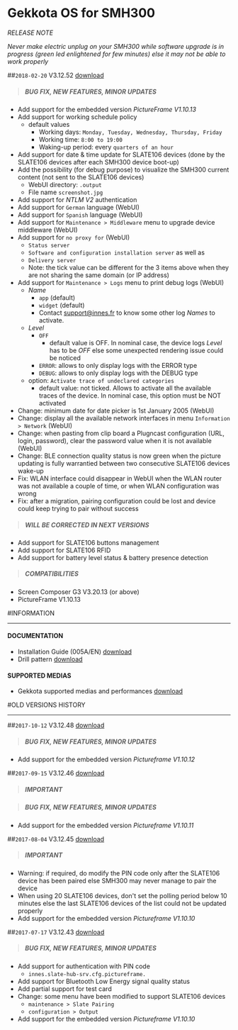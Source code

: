 # Gekkota OS for SMH300
*RELEASE NOTE*

*Never make electric unplug on your SMH300 while software upgrade is in progress (green led enlightened for few minutes) else it may not be able to work properly*

##`2018-02-20` V3.12.52 [download](https://github.com/innes-labs/archives/downloads/gekkota-os-smh300/gekkota_os-smh300-setup-3.12.52.zip)
>##### **BUG FIX, NEW FEATURES, MINOR UPDATES**
- Add support for the embedded version *PictureFrame V1.10.13*
- Add support for working schedule policy
	- default values
		- Working days: ```Monday, Tuesday, Wednesday, Thursday, Friday```
		- Working time: ```8:00 to 19:00```
		- Waking-up period: every ```quarters of an hour```
- Add support for date & time update for SLATE106 devices (done by the SLATE106 devices after each SMH300 device boot-up)
- Add the possibility (for debug purpose) to visualize the SMH300 current content (not sent to the SLATE106 devices)
	- WebUI directory: ```.output```
	- File name ```screenshot.jpg```
- Add support for *NTLM V2* authentication
- Add support for ```German``` language (WebUI)
- Add support for ```Spanish``` language (WebUI)
- Add support for ```Maintenance > Middleware``` menu to upgrade device middleware (WebUI)
- Add support for ```no proxy for``` (WebUI)
    - ```Status server```
    - ```Software and configuration installation server``` as well as
    - ```Delivery server```
    - Note: the tick value can be different for the 3 items above when they are not sharing the same domain (or IP address)
- Add support for ```Maintenance > Logs``` menu to print debug logs (WebUI)
    - *Name*
        - ```app``` (default)
        - ```widget```  (default)
        - Contact support@innes.fr to know some other log *Names* to activate.
    - *Level*
        - ```OFF```
            - default value is OFF. In nominal case, the device logs *Level* has to be *OFF* else some unexpected rendering issue could be noticed
        - ```ERROR```: allows to only display logs with the ERROR type
        - ```DEBUG```: allows to only display logs with the DEBUG type
    - option: ```Activate trace of undeclared categories```
        - default value: not ticked. Allows to activate all the available traces of the device. In nominal case, this option must be NOT activated
- Change: minimum date for date picker is 1st January 2005 (WebUI)
- Change: display all the available network interfaces in menu ```Information > Network``` (WebUI)
- Change: when pasting from clip board a Plugncast configuration (URL, login, password), clear the password value when it is not available (WebUI)
- Change: BLE connection quality status is now green when the picture updating is fully warrantied between two consecutive SLATE106 devices wake-up
- Fix: WLAN interface could disappear in WebUI when the WLAN router was not available a couple of time, or when WLAN configuration was wrong
- Fix: after a migration, pairing configuration could be lost and device could keep trying to pair without success
>##### **WILL BE CORRECTED IN NEXT VERSIONS**
- Add support for SLATE106 buttons management
- Add support for SLATE106 RFID
- Add support for battery level status & battery presence detection
>##### **COMPATIBILITIES**
- Screen Composer G3 V3.20.13 (or above)
- PictureFrame V1.10.13

#INFORMATION
***********************************************************************

#### **DOCUMENTATION**
- Installation Guide (005A/EN) [download](https://github.com/innes-labs/archives/downloads/gekkota-os-smh300/SMH300-installation-guide-005A_en.pdf)
- Drill pattern [download](https://github.com/innes-labs/archives/downloads/gekkota-os-smh300/DS-SMHDRP-A.vsd.pdf)
#### **SUPPORTED MEDIAS**
- Gekkota supported medias and performances [download](https://github.com/innes-labs/archives/downloads/gekkota-supported-medias-and-performances.pdf)

#OLD VERSIONS HISTORY
***********************************************************************

##`2017-10-12` V3.12.48 [download](https://github.com/innes-labs/archives/downloads/gekkota-os-smh300/gekkota_os-smh300-setup-3.12.48.zip)
>##### **BUG FIX, NEW FEATURES, MINOR UPDATES**
- Add support for the embedded version *Pictureframe V1.10.12*

##`2017-09-15` V3.12.46 [download](https://github.com/innes-labs/archives/downloads/gekkota-os-smh300/gekkota_os-smh300-setup-3.12.46.zip)
>##### **IMPORTANT**

>##### **BUG FIX, NEW FEATURES, MINOR UPDATES**
- Add support for the embedded version *Pictureframe V1.10.11*

##`2017-08-04` V3.12.45 [download](https://github.com/innes-labs/archives/downloads/gekkota-os-smh300/gekkota_os-smh300-setup-3.12.45.zip)
>##### **IMPORTANT**
- Warning: if required, do modify the PIN code only after the SLATE106 device has been paired else SMH300 may never manage to pair the device
- When using 20 SLATE106 devices, don't set the polling period below 10 minutes else the last SLATE106 devices of the list could not be updated properly
- Add support for the embedded version *Pictureframe V1.10.10*

##`2017-07-17` V3.12.43 [download](https://github.com/innes-labs/archives/downloads/gekkota-os-smh300/gekkota_os-smh300-setup-3.12.43.zip)
>##### **BUG FIX, NEW FEATURES, MINOR UPDATES**
- Add support for authentication with PIN code
	- ```innes.slate-hub-srv.cfg.pictureframe.```
- Add support for Bluetooth Low Energy signal quality status
- Add partial support for test card
- Change: some menu have been modified to support SLATE106 devices
	- ```maintenance > Slate Pairing```
	- ```configuration > Output```
- Add support for the embedded version *Pictureframe V1.10.10*
